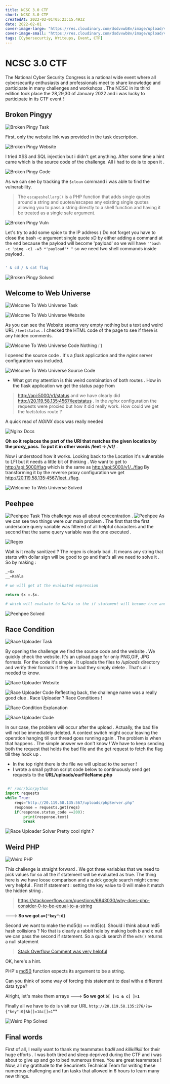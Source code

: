 ```yaml
---
title: NCSC 3.0 CTF
short: NCSC 3.0 CTF
createdAt: 2022-02-01T05:23:15.493Z
date: 2022-02-01
cover-image-large: "https://res.cloudinary.com/dsdvvwb8v/image/upload/v1643692913/large_NCSC_CTF_8d1c5e270f.jpg"
cover-image-small: "https://res.cloudinary.com/dsdvvwb8v/image/upload/v1643692914/small_NCSC_CTF_8d1c5e270f.jpg"
tags: [Cybersecurtiy, Writeups, Event, CTF]
---
```


# NCSC 3.0 CTF

The National Cyber Security Congress is a national wide event where all cybersecurity enthusiasts and professionals meet to share knowledge and participate in many challenges and workshops . The NCSC in its third edition took place the 28,29,30 of January 2022 and i was lucky to participate in its CTF event !

## Broken Pingyy

![Broken Pingy Task](https://res.cloudinary.com/dsdvvwb8v/image/upload/v1643681840/broken_pingy_2cb1f0ff6f.png)

First, only the website link was provided in the task description.

![Broken Pingy Website](https://res.cloudinary.com/dsdvvwb8v/image/upload/v1643682664/Broken_Pingy_Website_80f7e7330a.png)

I tried XSS and SQL injection but i didn't get anything. After some time a hint came which is the source code of the challenge. All i had to do is to open it .

![Broken Pingy Code](https://res.cloudinary.com/dsdvvwb8v/image/upload/v1643682428/broken_pingy_code_ec40393494.png)

As we can see by tracking the `$clean` command i was able to find the vulnerability.

> The `escapeshellarg()` is a PHP function that adds single quotes around a string and quotes/escapes any existing single quotes allowing you to pass a string directly to a shell function and having it be treated as a single safe argument.

![Broken Pingy Vuln](https://res.cloudinary.com/dsdvvwb8v/image/upload/v1643682428/broken_pingyy_vuln_091139a167.png)

Let's try to add some spice to the IP address ( Do not forget you have to close the bash -c argument single quote xD by either adding a command at the end because the payload will become 'payload' so we will have `''bash -c 'ping -c1 -w3 *'payload'* "` so we need two shell commands inside payload .

```bash

' & cd / & cat flag

```

![Broken Pingy Solved](https://res.cloudinary.com/dsdvvwb8v/image/upload/v1643683138/large_Broken_Pingy_Solved_e5543f33da.png)

## Welcome to Web Universe

![Welcome To Web Universe Task](https://res.cloudinary.com/dsdvvwb8v/image/upload/v1643688099/Welcome_To_Web_Universe_efe3c43546.png)

![Welcome To Web Universe Website](https://res.cloudinary.com/dsdvvwb8v/image/upload/v1643688101/Welcome_To_Web_Universe_Solved_6623a7ca60.png)

As you can see the Website seems very empty nothing but a text and weird URL `/leetstatus` . I checked the HTML code of the page to see if there is any hidden comments.

![Welcome To Web Universe Code](https://res.cloudinary.com/dsdvvwb8v/image/upload/v1643688104/large_Welcome_To_Web_Universe_Website_3f2b067d82.png)
Nothing :')

I opened the source code . It's a _flask_ application and the _nginx_ server configuration was included.

![Welcome To Web Universe Source Code](https://res.cloudinary.com/dsdvvwb8v/image/upload/v1643688102/large_Welcome_To_Web_Universe_Code_7fda5f2b6d.png)

- What got my attention is this weird combination of both routes . How in the flask application we get the status page from

> <http://api:5000/v1/status> and we have clearly did <http://20.119.58.135:4567/leetstatus> .
> In the _nginx_ configuration the requests were proxied but how it did really work. How could we get the _leetstatus_ route ?

A quick read of _NGINX_ docs was really needed

![Nginx Docs](https://res.cloudinary.com/dsdvvwb8v/image/upload/v1643688103/medium_Welcome_To_Web_Universe_Docs_2348aba4e4.png)

**Oh so it replaces the part of the URI that matches the given location by the proxy_pass. To put it in other words**
**/leet -> /v1/** .

Now i understood how it works. Looking back to the Location it's vulnerable to LFI but it needs a little bit of thinking .
We want to get to <http://api:5000/flag> which is the same as <http://api:5000/v1/../flag> By transforming it by the reverse proxy configuration we get <http://20.119.58.135:4567/leet../flag>.

![Welcome To Web Universe Solved](https://res.cloudinary.com/dsdvvwb8v/image/upload/v1643688103/medium_Welcome_To_Web_Universe_Solved_6623a7ca60.png)

## Peehpee

![Peehpee Task](https://res.cloudinary.com/dsdvvwb8v/image/upload/v1643688093/Peehpee_ef3a2c0915.png)
This challenge was all about concentration .
![Peehpee](https://res.cloudinary.com/dsdvvwb8v/image/upload/v1643688096/large_Peehpee_Solver_68c4bdde53.png)
As we can see two things were our main problem . The first that the first underscore query variable was filtered of all helpful characters and the second that the same query variable was the one executed .

![Regex](https://res.cloudinary.com/dsdvvwb8v/image/upload/v1643688878/R_Egex_9e19b463dd.png)

Wait is it really sanitized ? The regex is clearly bad . It means any string that starts with dollar sign will be good to go and that's all we need to solve it .
So by making :

```python
_=$x
__=Kahla

# we will get at the evaluated expression

return $x =.$x.

# which will evaluate to Kahla so the if statement will become true and we will get the flag !
```

![Peehpee Solved](https://res.cloudinary.com/dsdvvwb8v/image/upload/v1643688096/large_Peehpee_Solver_68c4bdde53.png)

## Race Condition

![Race Uploader Task](https://res.cloudinary.com/dsdvvwb8v/image/upload/v1643689099/Race_Uploader_Task_c8849b9247.png)

By opening the challenge we find the source code and the website . We quickly check the website. It's an upload page for only PNG,GIF, JPG formats. For the code it's simple . It uploads the files to _/uploads_ directory and verify their formats if they are bad they simply delete . That's all i needed to know.

![Race Uploader Website](https://res.cloudinary.com/dsdvvwb8v/image/upload/v1643688097/large_Race_Uploader_74fe45b913.png)

![Race Uploader Code](https://res.cloudinary.com/dsdvvwb8v/image/upload/v1643688098/Race_Uploader_Code_bd19de6d00.png)
Reflecting back, the challenge name was a really good clue . Race Uploader ? Race Conditions !

![Race Condition Explanation](https://res.cloudinary.com/dsdvvwb8v/image/upload/v1643688094/Race_Condition_Word_452d9a7a5c.png)

![Race Uploader Code](https://res.cloudinary.com/dsdvvwb8v/image/upload/v1643688099/Race_Uploader_Explaination_329b5b1125.png)

In our case, the problem will occur after the upload . Actually, the bad file will not be immediately deleted. A context switch might occur leaving the operation hanging till our thread goes running again . The problem is when that happens . The simple answer we don't know ! We have to keep sending both the request that holds the bad file and the get request to fetch the flag till they hook up .

- In the top right there is the file we will upload to the server !
- I wrote a small python script code below to continuously send get requests to the **URL/uploads/ourFileName.php**

```python

 #! /usr/bin/python
import requests
while True:
    reqs="http://20.119.58.135:567/uploads/phpServer.php"
    response = requests.get(reqs)
    if(response.status_code ==200):
        print(response.text)
        break
```

![Race Uploader Solver](https://res.cloudinary.com/dsdvvwb8v/image/upload/v1643688097/large_Race_Condition_Solved_dc6855e30a.png)
Pretty cool right ?

## Weird PHP

![Weird PHP](https://res.cloudinary.com/dsdvvwb8v/image/upload/v1643691371/Weird_Php_Task_d1e6c97667.png)

This challenge is straight forward . We got three variables that we need to pick values for so all the if statement will be evaluated as true.
The thing here is we have loose comparison and a quick google search might come very helpful .
First If statement : setting the key value to 0 will make it match the hidden string .

> <https://stackoverflow.com/questions/6843030/why-does-php-consider-0-to-be-equal-to-a-string>

---> **So we got `a={"key":0}`**

Second we want to make the md5(b) == md5(c). Should i think about md5 hash collisions ? No that is clearly a rabbit hole by making both b and c null we can pass the second if statement. So a quick search if the `md5()` returns a null statement

> [<u>Stack Overflow Comment was very helpful](https://stackoverflow.com/posts/66523194/timeline)</u>

OK, here's a hint.

PHP's [md5()](https://www.php.net/md5) function expects its argument to be a string.

Can you think of some way of forcing this statement to deal with a different data type?

Alright, let's make them arrays
---> **So we got `b[ ]=1 & c[ ]=1`**

Finally all we have to do is visit our URL `http://20.119.58.135:276/?a={"key":0}&b[]=1&c[]=1`**

![Weird Php Solved](https://res.cloudinary.com/dsdvvwb8v/image/upload/v1643691373/large_Weird_Php_Solved_c352ba12ea.png)

## Final words

First of all, I really want to thank my teammates _hadil_ and _killkillkill_ for their huge efforts . I was both tired and sleep deprived during the CTF and i was about to give up and go to bed numerous times. You are great teammates !
Now, all my gratitude to the Securinets Technical Team for writing these numerous challenging and fun tasks that allowed in 6 hours to learn many new things.
